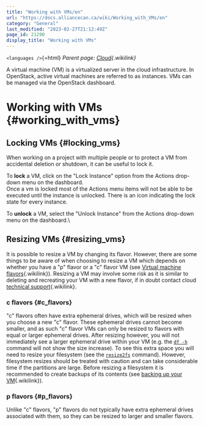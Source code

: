 ```yaml
---
title: "Working with VMs/en"
url: "https://docs.alliancecan.ca/wiki/Working_with_VMs/en"
category: "General"
last_modified: "2023-02-27T21:12:49Z"
page_id: 21290
display_title: "Working with VMs"
---
```


`<languages />`{=html} *Parent page: [Cloud](https://docs.alliancecan.ca/Cloud "Cloud"){.wikilink}*

A virtual machine (VM) is a virtualized server in the cloud infrastructure. In OpenStack, active virtual machines are referred to as instances. VMs can be managed via the OpenStack dashboard.

# Working with VMs {#working_with_vms}

## Locking VMs {#locking_vms}

When working on a project with multiple people or to protect a VM from accidental deletion or shutdown, it can be useful to lock it.

To **lock** a VM, click on the \"Lock Instance\" option from the Actions drop-down menu on the dashboard.\
Once a vm is locked most of the Actions menu items will not be able to be executed until the instance is unlocked. There is an icon indicating the lock state for every instance.

To **unlock** a VM, select the \"Unlock Instance\" from the Actions drop-down menu on the dashboard.\

## Resizing VMs {#resizing_vms}

It is possible to resize a VM by changing its flavor. However, there are some things to be aware of when choosing to resize a VM which depends on whether you have a \"p\" flavor or a \"c\" flavor VM (see [Virtual machine flavors](https://docs.alliancecan.ca/Virtual_machine_flavors "Virtual machine flavors"){.wikilink}). Resizing a VM may involve some risk as it is similar to deleting and recreating your VM with a new flavor, if in doubt contact cloud [technical support](https://docs.alliancecan.ca/technical_support "technical support"){.wikilink}.

### c flavors {#c_flavors}

\"c\" flavors often have extra ephemeral drives, which will be resized when you choose a new \"c\" flavor. These ephemeral drives cannot become smaller, and as such \"c\" flavor VMs can only be resized to flavors with equal or larger ephemeral drives. After resizing however, you will not immediately see a larger ephemeral drive within your VM (e.g. the [`df -h`](https://en.wikipedia.org/wiki/Df_(Unix)) command will not show the size increase). To see this extra space you will need to resize your filesystem (see the [`resize2fs`](https://linux.die.net/man/8/resize2fs) command). However, filesystem resizes should be treated with caution and can take considerable time if the partitions are large. Before resizing a filesystem it is recommended to create backups of its contents (see [backing up your VM](https://docs.alliancecan.ca/backing_up_your_VM "backing up your VM"){.wikilink}).

### p flavors {#p_flavors}

Unlike \"c\" flavors, \"p\" flavors do not typically have extra ephemeral drives associated with them, so they can be resized to larger and smaller flavors.
